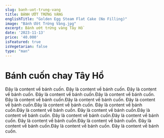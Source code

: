 ```yaml
---
slug: banh-uot-trung-vang
title: BÁNH ƯỚT TRỨNG VÀNG
englishTitle: "Golden Egg Steam Flat Cake (No Filling)"
image: "Bánh Ướt Trứng Vàng.jpg"
excerpt: Bánh ướt trứng vàng Tây Hồ
date: '2023-11-13'
price: '40.000'
isFeatured: true
isVegetarian: false
type: "man"
---
```

# Bánh cuốn chay Tây Hồ

Đây là content về bánh cuốn. Đây là content về bánh cuốn. Đây là content về bánh cuốn. Đây là content về bánh cuốn.Đây là content về bánh cuốn. Đây là content về bánh cuốn.Đây là content về bánh cuốn. Đây là content về bánh cuốn.Đây là content về bánh cuốn. Đây là content về bánh cuốn.Đây là content về bánh cuốn. Đây là content về bánh cuốn.Đây là content về bánh cuốn. Đây là content về bánh cuốn.Đây là content về bánh cuốn. Đây là content về bánh cuốn.Đây là content về bánh cuốn. Đây là content về bánh cuốn.Đây là content về bánh cuốn. Đây là content về bánh cuốn.